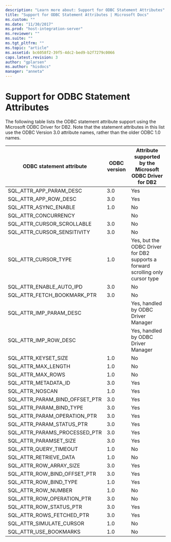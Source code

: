 ```yaml
---
description: "Learn more about: Support for ODBC Statement Attributes"
title: "Support for ODBC Statement Attributes | Microsoft Docs"
ms.custom: ""
ms.date: "11/30/2017"
ms.prod: "host-integration-server"
ms.reviewer: ""
ms.suite: ""
ms.tgt_pltfrm: ""
ms.topic: "article"
ms.assetid: bc6058f2-39f5-4dc2-bed9-b2f7279c0066
caps.latest.revision: 3
author: "gplarsen"
ms.author: "hisdocs"
manager: "anneta"
---
```

# Support for ODBC Statement Attributes
The following table lists the ODBC statement attribute support using the Microsoft ODBC Driver for DB2. Note that the statement attributes in this list use the ODBC Version 3.0 attribute names, rather than the older ODBC 1.0 names.  
  
|ODBC statement attribute|ODBC version|Attribute supported by the Microsoft ODBC Driver for DB2|  
|------------------------------|------------------|--------------------------------------------------------------|  
|SQL_ATTR_APP_PARAM_DESC|3.0|Yes|  
|SQL_ATTR_APP_ROW_DESC|3.0|Yes|  
|SQL_ATTR_ASYNC_ENABLE|1.0|No|  
|SQL_ATTR_CONCURRENCY||No|  
|SQL_ATTR_CURSOR_SCROLLABLE|3.0|No|  
|SQL_ATTR_CURSOR_SENSITIVITY|3.0|No|  
|SQL_ATTR_CURSOR_TYPE|1.0|Yes, but the ODBC Driver for DB2 supports a forward scrolling only cursor type|  
|SQL_ATTR_ENABLE_AUTO_IPD|3.0|No|  
|SQL_ATTR_FETCH_BOOKMARK_PTR|3.0|No|  
|SQL_ATTR_IMP_PARAM_DESC||Yes, handled by ODBC Driver Manager|  
|SQL_ATTR_IMP_ROW_DESC||Yes, handled by ODBC Driver Manager|  
|SQL_ATTR_KEYSET_SIZE|1.0|No|  
|SQL_ATTR_MAX_LENGTH|1.0|No|  
|SQL_ATTR_MAX_ROWS|1.0|No|  
|SQL_ATTR_METADATA_ID|3.0|Yes|  
|SQL_ATTR_NOSCAN|1.0|Yes|  
|SQL_ATTR_PARAM_BIND_OFFSET_PTR|3.0|Yes|  
|SQL_ATTR_PARAM_BIND_TYPE|3.0|Yes|  
|SQL_ATTR_PARAM_OPERATION_PTR|3.0|Yes|  
|SQL_ATTR_PARAM_STATUS_PTR|3.0|Yes|  
|SQL_ATTR_PARAMS_PROCESSED_PTR|3.0|Yes|  
|SQL_ATTR_PARAMSET_SIZE|3.0|Yes|  
|SQL_ATTR_QUERY_TIMEOUT|1.0|No|  
|SQL_ATTR_RETRIEVE_DATA|1.0|No|  
|SQL_ATTR_ROW_ARRAY_SIZE|3.0|Yes|  
|SQL_ATTR_ROW_BIND_OFFSET_PTR|3.0|Yes|  
|SQL_ATTR_ROW_BIND_TYPE|1.0|Yes|  
|SQL_ATTR_ROW_NUMBER|1.0|No|  
|SQL_ATTR_ROW_OPERATION_PTR|3.0|No|  
|SQL_ATTR_ROW_STATUS_PTR|3.0|Yes|  
|SQL_ATTR_ROWS_FETCHED_PTR|3.0|Yes|  
|SQL_ATTR_SIMULATE_CURSOR|1.0|No|  
|SQL_ATTR_USE_BOOKMARKS|1.0|No|

